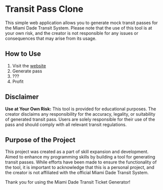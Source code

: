 # Transit Pass Clone

This simple web application allows you to generate mock transit passes for the Miami Dade Transit System. Please note that the use of this tool is at your own risk, and the creator is not responsible for any issues or consequences that may arise from its usage.

## How to Use

1. Visit the [website](https://transit.wvwroblox.com/)
2. Generate pass
3. ???
4. Profit

## Disclaimer

**Use at Your Own Risk:** This tool is provided for educational purposes. The creator disclaims any responsibility for the accuracy, legality, or suitability of generated transit pass. Users are solely responsible for their use of the pass and should comply with all relevant transit regulations.

## Purpose of the Project

This project was created as a part of skill expansion and development. Aimed to enhance my programming skills by building a tool for generating transit passes. While efforts have been made to ensure the functionality of the tool, it is important to acknowledge that this is a personal project, and the creator is not affiliated with the official Miami Dade Transit System.

Thank you for using the Miami Dade Transit Ticket Generator!
